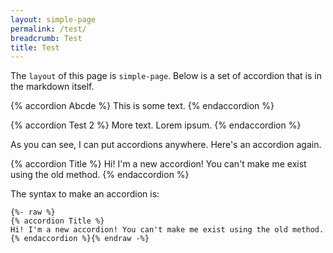 ```yaml
---
layout: simple-page
permalink: /test/
breadcrumb: Test
title: Test
---
```

The `layout` of this page is `simple-page`. Below is a set of accordion that is in the markdown itself.

{% accordion Abcde %}
This is some text.
{% endaccordion %}

{% accordion Test 2 %}
More text. Lorem ipsum.
{% endaccordion %}

As you can see, I can put accordions anywhere. Here's an accordion again.

{% accordion Title %}
Hi! I'm a new accordion! You can't make me exist using the old method.
{% endaccordion %}

The syntax to make an accordion is:

```
{%- raw %}
{% accordion Title %}
Hi! I'm a new accordion! You can't make me exist using the old method.
{% endaccordion %}{% endraw -%}
```
